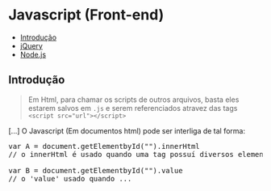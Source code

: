 # Javascript (Front-end)

* [Introdução](https://github.com/JoaoSodre/Programacao/blob/master/Front-End/Javascript%20(Front-end).md#introdu%C3%A7%C3%A3o)
* [jQuery](https://github.com/JoaoSodre/Programacao/blob/master/Front-End/Javascript%20(Front-end).md#jquery)
* [Node.js](https://github.com/JoaoSodre/Programacao/blob/master/Front-End/Javascript%20(Front-end).md#nodejs)

## Introdução

> Em Html, para chamar os scripts de outros arquivos, basta eles estarem salvos em `.js` e serem referenciados atravez das tags `<script src="url"></script>`

[...] O Javascript (Em documentos html) pode ser interliga de tal forma:

<pre>
var A = document.getElementbyId("").innerHtml
// o innerHtml é usado quando uma tag possuí diversos elementos em sua abertura e fechamento,

var B = document.getElementbyId("").value
// o 'value' usado quando ...
</pre>

<!-- #### _Outros comandos importantes_ 
.fucus = foca o mouse em algum espaço em branco

## jQuery

[Site Original](https://jquery.com/)

## Node.js

[Site Original](https://nodejs.org/en/)
-->
